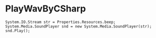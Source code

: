 # PlayWavByCSharp

```
System.IO.Stream str = Properties.Resources.beep;
System.Media.SoundPlayer snd = new System.Media.SoundPlayer(str);
snd.Play();
```
